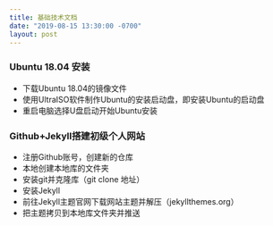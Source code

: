 ```yaml
---
title: 基础技术文档
date: "2019-08-15 13:30:00 -0700"
layout: post
---
```

### Ubuntu 18.04 安装
* 下载Ubuntu 18.04的镜像文件
* 使用UltraISO软件制作Ubuntu的安装启动盘，即安装Ubuntu的启动盘
* 重启电脑选择U盘启动开始Ubuntu安装

### Github+Jekyll搭建初级个人网站

* 注册Github账号，创建新的仓库
* 本地创建本地库的文件夹
* 安装git并克隆库（git clone 地址）
* 安装Jekyll
* 前往Jekyll主题官网下载网站主题并解压（jekyllthemes.org）
* 把主题拷贝到本地库文件夹并推送


